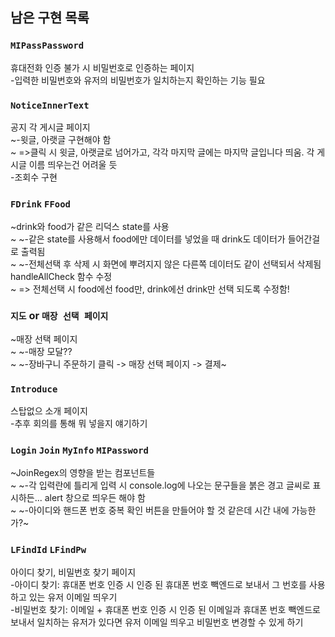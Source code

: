 ## 남은 구현 목록

### `MIPassPassword`

휴대전화 인증 불가 시 비밀번호로 인증하는 페이지<br/>
-입력한 비밀번호와 유저의 비밀번호가 일치하는지 확인하는 기능 필요

### `NoticeInnerText`

공지 각 게시글 페이지<br/>
~-윗글, 아랫글 구현해야 함<br/>~ 
=>클릭 시 윗글, 아랫글로 넘어가고, 각각 마지막 글에는 마지막 글입니다 띄움. 각 게시글 이름 띄우는건 어려울 듯<br/>
-조회수 구현

### `FDrink` `FFood`

~drink와 food가 같은 리덕스 state를 사용<br/>~
~-같은 state를 사용해서 food에만 데이터를 넣었을 때 drink도 데이터가 들어간걸로 출력됨<br/>~
~-전체선택 후 삭제 시 화면에 뿌려지지 않은 다른쪽 데이터도 같이 선택되서 삭제됨 handleAllCheck 함수 수정<br/>~
=> 전체선택 시 food에선 food만, drink에선 drink만 선택 되도록 수정함!

### `지도` or `매장 선택 페이지`

~매장 선택 페이지<br/>~
~-매장 모달??<br/>~
~-장바구니 주문하기 클릭 -> 매장 선택 페이지 -> 결제~

### `Introduce`

스탑없으 소개 페이지<br/>
-추후 회의를 통해 뭐 넣을지 얘기하기

### `Login` `Join` `MyInfo` `MIPassword`

~JoinRegex의 영향을 받는 컴포넌트들<br/>~
~-각 입력란에 틀리게 입력 시 console.log에 나오는 문구들을 붉은 경고 글씨로 표시하든... alert 창으로 띄우든 해야 함<br/>~
~-아이디와 핸드폰 번호 중복 확인 버튼을 만들어야 할 것 같은데 시간 내에 가능한가?~

### `LFindId` `LFindPw`

아이디 찾기, 비밀번호 찾기 페이지<br/>
-아이디 찾기: 휴대폰 번호 인증 시 인증 된 휴대폰 번호 빽엔드로 보내서 그 번호를 사용하고 있는 유저 이메일 띄우기<br/>
-비밀번호 찾기: 이메일 + 휴대폰 번호 인증 시 인증 된 이메일과 휴대폰 번호 빽엔드로 보내서 일치하는 유저가 있다면 유저 이메일 띄우고 비밀번호 변경할 수 있게 하기
